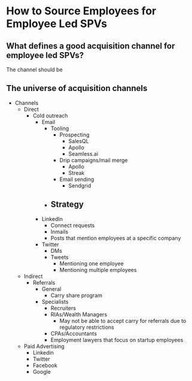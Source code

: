 # How to Source Employees for Employee Led SPVs

## What defines a good acquisition channel for employee led SPVs?

The channel should be

## The universe of acquisition channels
 - Channels
	 - Direct
		 - Cold outreach
			 - Email
				 - Tooling
					 - Prospecting
						 - SalesQL
						 - Apollo
						 - Seamless.ai
					 - Drip campaigns/mail merge
						 - Apollo
						 - Streak
					 - Email sending
						 - Sendgrid
				 - Strategy
					 - 
			 - LinkedIn
				 - Connect requests
				 - Inmails
				 - Posts that mention employees at a specific company
			 - Twitter
				 - DMs
				 - Tweets
					 - Mentioning one employee
					 - Mentioning multiple employees
	 - Indirect
		 - Referrals
			 - General
				 - Carry share program
			 - Specialists
				 - Recruiters
				 - RIAs/Wealth Managers
					 - May not be able to accept carry for referrals due to regulatory restrictions
				 - CPAs/Accountants
				 - Employment lawyers that focus on startup employees
	 - Paid Advertising
		 - Linkedin
		 - Twitter
		 - Facebook
		 - Google

<!--stackedit_data:
eyJoaXN0b3J5IjpbLTcxMDMxNjk0NCwtNjQ5NjQ4NTIyLDcwMD
MxNjcwNV19
-->